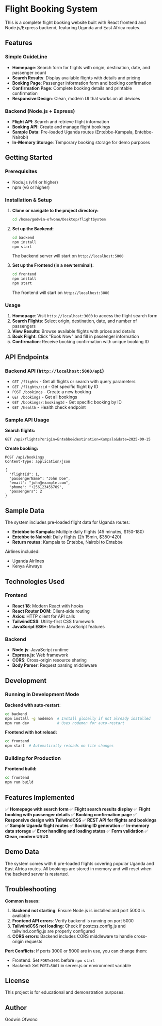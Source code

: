 # Flight Booking System

This is a complete flight booking website built with React frontend and Node.js/Express backend, featuring Uganda and East Africa routes.

## Features

### Simple GuideLine
- **Homepage**: Search form for flights with origin, destination, date, and passenger count
- **Search Results**: Display available flights with details and pricing
- **Booking Page**: Passenger information form and booking confirmation
- **Confirmation Page**: Complete booking details and printable confirmation
- **Responsive Design**: Clean, modern UI that works on all devices

### Backend (Node.js + Express)
- **Flight API**: Search and retrieve flight information
- **Booking API**: Create and manage flight bookings
- **Sample Data**: Pre-loaded Uganda routes (Entebbe-Kampala, Entebbe-Nairobi)
- **In-Memory Storage**: Temporary booking storage for demo purposes
## Getting Started

### Prerequisites
- Node.js (v14 or higher)
- npm (v6 or higher)

### Installation & Setup

1. **Clone or navigate to the project directory:**
   ```bash
   cd /home/godwin-ofwono/Desktop/flightSystem
   ```

2. **Set up the Backend:**
   ```bash
   cd backend
   npm install
   npm start
   ```
   
   The backend server will start on `http://localhost:5000`

3. **Set up the Frontend (in a new terminal):**
   ```bash
   cd frontend
   npm install
   npm start
   ```
   
   The frontend will start on `http://localhost:3000`

### Usage

1. **Homepage**: Visit `http://localhost:3000` to access the flight search form
2. **Search Flights**: Select origin, destination, date, and number of passengers
3. **View Results**: Browse available flights with prices and details
4. **Book Flight**: Click "Book Now" and fill in passenger information
5. **Confirmation**: Receive booking confirmation with unique booking ID

## API Endpoints

### Backend API (`http://localhost:5000/api`)

- `GET /flights` - Get all flights or search with query parameters
- `GET /flights/:id` - Get specific flight by ID
- `POST /bookings` - Create a new booking
- `GET /bookings` - Get all bookings
- `GET /bookings/:bookingId` - Get specific booking by ID
- `GET /health` - Health check endpoint

### Sample API Usage

**Search flights:**
```
GET /api/flights?origin=Entebbe&destination=Kampala&date=2025-09-15
```

**Create booking:**
```
POST /api/bookings
Content-Type: application/json

{
  "flightId": 1,
  "passengerName": "John Doe",
  "email": "john@example.com",
  "phone": "+256123456789",
  "passengers": 2
}
```

## Sample Data

The system includes pre-loaded flight data for Uganda routes:

- **Entebbe to Kampala**: Multiple daily flights (45 minutes, $150-180)
- **Entebbe to Nairobi**: Daily flights (2h 15min, $350-420)
- **Return routes**: Kampala to Entebbe, Nairobi to Entebbe

Airlines included:
- Uganda Airlines
- Kenya Airways

## Technologies Used

### Frontend
- **React 18**: Modern React with hooks
- **React Router DOM**: Client-side routing
- **Axios**: HTTP client for API calls
- **TailwindCSS**: Utility-first CSS framework
- **JavaScript ES6+**: Modern JavaScript features

### Backend
- **Node.js**: JavaScript runtime
- **Express.js**: Web framework
- **CORS**: Cross-origin resource sharing
- **Body Parser**: Request parsing middleware

## Development

### Running in Development Mode

**Backend with auto-restart:**
```bash
cd backend
npm install -g nodemon  # Install globally if not already installed
npm run dev             # Uses nodemon for auto-restart
```

**Frontend with hot reload:**
```bash
cd frontend
npm start  # Automatically reloads on file changes
```

### Building for Production

**Frontend build:**
```bash
cd frontend
npm run build
```

## Features Implemented

✅ **Homepage with search form**
✅ **Flight search results display**
✅ **Flight booking with passenger details**
✅ **Booking confirmation page**
✅ **Responsive design with TailwindCSS**
✅ **REST API for flights and bookings**
✅ **Sample Uganda flight routes**
✅ **Booking ID generation**
✅ **In-memory data storage**
✅ **Error handling and loading states**
✅ **Form validation**
✅ **Clean, modern UI/UX**

## Demo Data

The system comes with 6 pre-loaded flights covering popular Uganda and East Africa routes. All bookings are stored in memory and will reset when the backend server is restarted.

## Troubleshooting

**Common Issues:**

1. **Backend not starting**: Ensure Node.js is installed and port 5000 is available
2. **Frontend API errors**: Verify backend is running on port 5000
3. **TailwindCSS not loading**: Check if postcss.config.js and tailwind.config.js are properly configured
4. **CORS errors**: Backend includes CORS middleware to handle cross-origin requests

**Port Conflicts:**
If ports 3000 or 5000 are in use, you can change them:
- Frontend: Set `PORT=3001` before `npm start`
- Backend: Set `PORT=5001` in server.js or environment variable

## License

This project is for educational and demonstration purposes.

## Author
Godwin Ofwono

